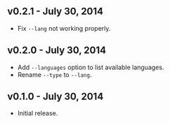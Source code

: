 ## v0.2.1 - July 30, 2014

 * Fix `--lang` not working properly.

## v0.2.0 - July 30, 2014

 * Add `--languages` option to list available languages.
 * Rename `--type` to `--lang`.

## v0.1.0 - July 30, 2014

 * Initial release.

